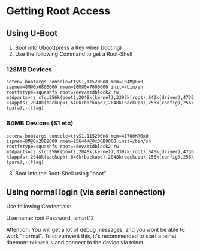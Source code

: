 # Getting Root Access

## Using U-Boot

1. Boot into Uboot(press a Key when booting)
2. Use the following Command to get a Root-Shell

### 128MB Devices

`setenv bootargs console=ttyS1,115200n8 mem=104M@0x0 ispmem=8M@0x6800000 rmem=16M@0x7000000 init=/bin/sh rootfstype=squashfs root=/dev/mtdblock2 rw mtdparts=jz_sfc:256k(boot),2048k(kernel),3392k(root),640k(driver),4736k(appfs),2048k(backupk),640k(backupd),2048k(backupa),256k(config),256k(para),-(flag)`

### 64MB Devices (S1 etc)

`setenv bootargs console=ttyS1,115200n8 mem=41700K@0x0 ispmem=8M@0x28B9000 rmem=15644K@0x30B9000 init=/bin/sh rootfstype=squashfs root=/dev/mtdblock2 rw mtdparts=jz_sfc:256k(boot),2048k(kernel),3392k(root),640k(driver),4736k(appfs),2048k(backupk),640k(backupd),2048k(backupa),256k(config),256k(para),-(flag)`

3. Boot into the Root-Shell using "boot"

## Using normal login (via serial connection)

Use following Credentials:

Username: root
Password:  ismart12

Attention: You will get a lot of debug messages, and you wont be able to work "normal".
To cirvumvent this, it's recommended to start a telnet daemon: `telnetd &` and connect to the device via telnet.
